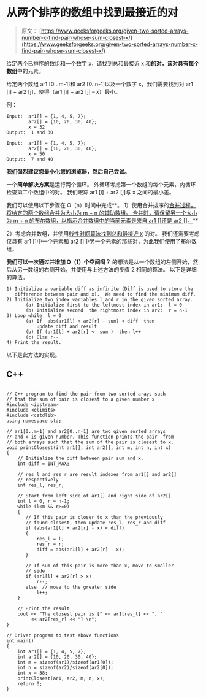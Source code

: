 # 从两个排序的数组中找到最接近的对

> 原文： [https://www.geeksforgeeks.org/given-two-sorted-arrays-number-x-find-pair-whose-sum-closest-x/](https://www.geeksforgeeks.org/given-two-sorted-arrays-number-x-find-pair-whose-sum-closest-x/)

给定两个已排序的数组和一个数字 x，请找到总和最接近 x 和**的对，该对具有每个数组**中的元素。

给定两个数组 ar1 [0…m-1]和 ar2 [0..n-1]以及一个数字 x，我们需要找到对 ar1 [i] + ar2 [j]，使得（ar1 [i] + ar2 [j] – x）最小。

例：

```
Input:  ar1[] = {1, 4, 5, 7};
        ar2[] = {10, 20, 30, 40};
        x = 32      
Output:  1 and 30

Input:  ar1[] = {1, 4, 5, 7};
        ar2[] = {10, 20, 30, 40};
        x = 50      
Output:  7 and 40

```

**我们强烈建议您最小化您的浏览器，然后自己尝试。**

一个**简单解决方案**是运行两个循环。 外循环考虑第一个数组的每个元素，内循环检查第二个数组中的对。 我们跟踪 ar1 [i] + ar2 [j]与 x 之间的最小差。

我们可以使用以下步骤在 O（n）时间中完成**。
1）使用合并排序的[合并过程，将给定的两个数组合并为大小为 m + n 的辅助数组。 合并时，请保留另一个大小为 m + n 的布尔数组，以指示合并数组中的当前元素是来自 ar1 []还是 ar2 []。](http://geeksquiz.com/merge-sort/)**

2）考虑合并数组，并使用[线性时间算法找到总和最接近 x](http://geeksquiz.com/given-sorted-array-number-x-find-pair-array-whose-sum-closest-x/) 的对。 我们还需要考虑仅具有 ar1 []中一个元素和 ar2 []中另一个元素的那些对，为此我们使用了布尔数组。

**我们可以一次通过并增加 O（1）个空间吗？**
的想法是从一个数组的左侧开始，然后从另一数组的右侧开始，并使用与上述方法的步骤 2 相同的算法。 以下是详细的算法。

```
1) Initialize a variable diff as infinite (Diff is used to store the 
   difference between pair and x).  We need to find the minimum diff.
2) Initialize two index variables l and r in the given sorted array.
       (a) Initialize first to the leftmost index in ar1:  l = 0
       (b) Initialize second  the rightmost index in ar2:  r = n-1
3) Loop while  l = 0
       (a) If  abs(ar1[l] + ar2[r] - sum) < diff  then 
           update diff and result 
       (b) If (ar1[l] + ar2[r] <  sum )  then l++
       (c) Else r--    
4) Print the result. 
```

以下是此方法的实现。

## C++ 

```

// C++ program to find the pair from two sorted arays such 
// that the sum of pair is closest to a given number x 
#include <iostream> 
#include <climits> 
#include <cstdlib> 
using namespace std; 

// ar1[0..m-1] and ar2[0..n-1] are two given sorted arrays 
// and x is given number. This function prints the pair  from 
// both arrays such that the sum of the pair is closest to x. 
void printClosest(int ar1[], int ar2[], int m, int n, int x) 
{ 
    // Initialize the diff between pair sum and x. 
    int diff = INT_MAX; 

    // res_l and res_r are result indexes from ar1[] and ar2[] 
    // respectively 
    int res_l, res_r; 

    // Start from left side of ar1[] and right side of ar2[] 
    int l = 0, r = n-1; 
    while (l<m && r>=0) 
    { 
       // If this pair is closer to x than the previously 
       // found closest, then update res_l, res_r and diff 
       if (abs(ar1[l] + ar2[r] - x) < diff) 
       { 
           res_l = l; 
           res_r = r; 
           diff = abs(ar1[l] + ar2[r] - x); 
       } 

       // If sum of this pair is more than x, move to smaller 
       // side 
       if (ar1[l] + ar2[r] > x) 
           r--; 
       else  // move to the greater side 
           l++; 
    } 

    // Print the result 
    cout << "The closest pair is [" << ar1[res_l] << ", "
         << ar2[res_r] << "] \n"; 
} 

// Driver program to test above functions 
int main() 
{ 
    int ar1[] = {1, 4, 5, 7}; 
    int ar2[] = {10, 20, 30, 40}; 
    int m = sizeof(ar1)/sizeof(ar1[0]); 
    int n = sizeof(ar2)/sizeof(ar2[0]); 
    int x = 38; 
    printClosest(ar1, ar2, m, n, x); 
    return 0; 
} 

```